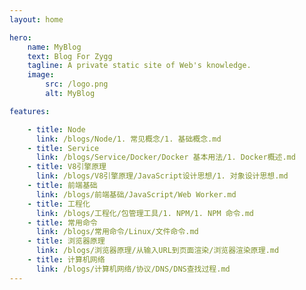 ```yaml
---
layout: home

hero:
    name: MyBlog
    text: Blog For Zygg
    tagline: A private static site of Web's knowledge. 
    image:
        src: /logo.png
        alt: MyBlog

features:

    - title: Node
      link: /blogs/Node/1. 常见概念/1. 基础概念.md
    - title: Service
      link: /blogs/Service/Docker/Docker 基本用法/1. Docker概述.md
    - title: V8引擎原理
      link: /blogs/V8引擎原理/JavaScript设计思想/1. 对象设计思想.md
    - title: 前端基础
      link: /blogs/前端基础/JavaScript/Web Worker.md
    - title: 工程化
      link: /blogs/工程化/包管理工具/1. NPM/1. NPM 命令.md
    - title: 常用命令
      link: /blogs/常用命令/Linux/文件命令.md
    - title: 浏览器原理
      link: /blogs/浏览器原理/从输入URL到页面渲染/浏览器渲染原理.md
    - title: 计算机网络
      link: /blogs/计算机网络/协议/DNS/DNS查找过程.md
---
```

